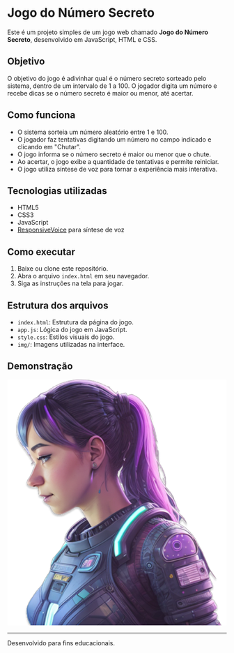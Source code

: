 # Jogo do Número Secreto

Este é um projeto simples de um jogo web chamado **Jogo do Número Secreto**, desenvolvido em JavaScript, HTML e CSS.

## Objetivo
O objetivo do jogo é adivinhar qual é o número secreto sorteado pelo sistema, dentro de um intervalo de 1 a 100. O jogador digita um número e recebe dicas se o número secreto é maior ou menor, até acertar.

## Como funciona
- O sistema sorteia um número aleatório entre 1 e 100.
- O jogador faz tentativas digitando um número no campo indicado e clicando em "Chutar".
- O jogo informa se o número secreto é maior ou menor que o chute.
- Ao acertar, o jogo exibe a quantidade de tentativas e permite reiniciar.
- O jogo utiliza síntese de voz para tornar a experiência mais interativa.

## Tecnologias utilizadas
- HTML5
- CSS3
- JavaScript
- [ResponsiveVoice](https://responsivevoice.org/) para síntese de voz

## Como executar
1. Baixe ou clone este repositório.
2. Abra o arquivo `index.html` em seu navegador.
3. Siga as instruções na tela para jogar.

## Estrutura dos arquivos
- `index.html`: Estrutura da página do jogo.
- `app.js`: Lógica do jogo em JavaScript.
- `style.css`: Estilos visuais do jogo.
- `img/`: Imagens utilizadas na interface.

## Demonstração
![Screenshot do Jogo](img/ia.png)

---
Desenvolvido para fins educacionais.
